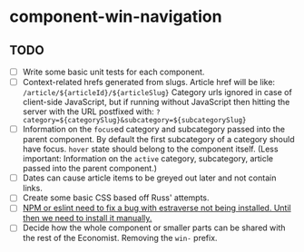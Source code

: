 # component-win-navigation

## TODO

- [ ] Write some basic unit tests for each component.
- [ ] Context-related hrefs generated from slugs.
      Article href will be like: `/article/${articleId}/${articleSlug}`
      Category urls ignored in case of client-side JavaScript, but if running without JavaScript then hitting the server with the URL postfixed with: `?category=${categorySlug}&subcategory=${subcategorySlug}`
- [ ] Information on the `focus`ed category and subcategory passed into the parent component.
      By default the first subcategory of a category should have focus.
      `hover` state should belong to the component itself.
      (Less important: Information on the `active` category, subcategory, article passed into the parent component.)
- [ ] Dates can cause article items to be greyed out later and not contain links.
- [ ] Create some basic CSS based off Russ' attempts.
- [ ] [NPM or eslint need to fix a bug with estraverse not being installed. Until then we need to install it manually.](https://github.com/EconomistDigitalSolutions/fe-component-devpack/issues/18#issuecomment-142613986)
- [ ] Decide how the whole component or smaller parts can be shared with the rest of the Economist. Removing the `win-` prefix.

